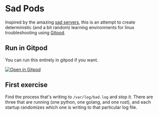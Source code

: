 # Sad Pods

Inspired by the amazing [sad servers](https://sadservers.com), this is an attempt to create deterministic (and a bit random) learning environments for linux troubleshooting using [Gitpod](https://gitpod.io/docs).

## Run in Gitpod

You can run this entirely in gitpod if you want.

[![Open in Gitpod](https://gitpod.io/button/open-in-gitpod.svg)](https://gitpod.io/#https://github.com/lpmi-13/sadpods)

## First exercise

Find the process that's writing to `/var/log/bad.log` and stop it. There are three that are running (one python, one golang, and one rust), and each startup randomizes which one is writing to that particular log file.
